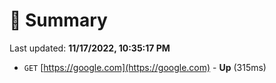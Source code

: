 # 📖 Summary
Last updated: **11/17/2022, 10:35:17 PM**

- `GET` [https://google.com](https://google.com) - **Up** (315ms)
